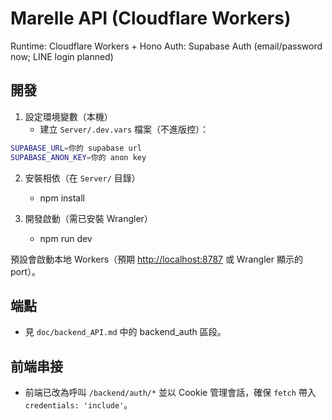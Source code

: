 # Marelle API (Cloudflare Workers)

Runtime: Cloudflare Workers + Hono
Auth: Supabase Auth (email/password now; LINE login planned)

## 開發

1. 設定環境變數（本機）
   - 建立 `Server/.dev.vars` 檔案（不進版控）：

```bash
SUPABASE_URL=你的 supabase url
SUPABASE_ANON_KEY=你的 anon key
```

2. 安裝相依（在 `Server/` 目錄）
   - npm install

3. 開發啟動（需已安裝 Wrangler）
   - npm run dev

預設會啟動本地 Workers（預期 <http://localhost:8787> 或 Wrangler 顯示的 port）。

## 端點

- 見 `doc/backend_API.md` 中的 backend_auth 區段。

## 前端串接

- 前端已改為呼叫 `/backend/auth/*` 並以 Cookie 管理會話，確保 `fetch` 帶入 `credentials: 'include'`。
